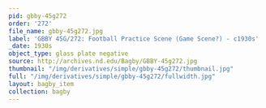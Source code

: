 ```yaml
---
pid: gbby-45g272
order: '272'
file_name: gbby-45g272.jpg
label: 'GBBY 45G/272: Football Practice Scene (Game Scene?) - c1930s'
_date: 1930s
object_type: glass plate negative
source: http://archives.nd.edu/Bagby/GBBY-45g272.jpg
thumbnail: "/img/derivatives/simple/gbby-45g272/thumbnail.jpg"
full: "/img/derivatives/simple/gbby-45g272/fullwidth.jpg"
layout: bagby_item
collection: bagby
---
```


